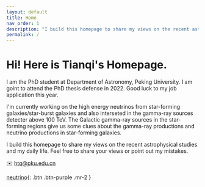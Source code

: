 ```yaml
---
layout: default
title: Home
nav_order: 1
description: "I build this homepage to share my views on the recent astrophysical studies and my daily life."
permalink: /
---
```


# Hi! Here is Tianqi's Homepage.

I am the PhD student at Department of Astronomy, Peking University. I am goint to attend the PhD thesis defense in 2022. Good luck to my job application this year.

I'm currently working on the high energy neutrinos from star-forming galaxies/star-burst galaxies and also interseted in the gamma-ray sources detecter above 100 TeV. The Galactic gamma-ray sources in the star-forming regions give us some clues about the gamma-ray productions and neutrino productions in star-forming galaxies. 

I build this homepage to share my views on the recent astrophysical studies and my daily life. Feel free to share your views or point out my mistakes.   

✉️ htq@pku.edu.cn

[neutrino](./docs/CV.html){: .btn .btn-purple .mr-2 }
